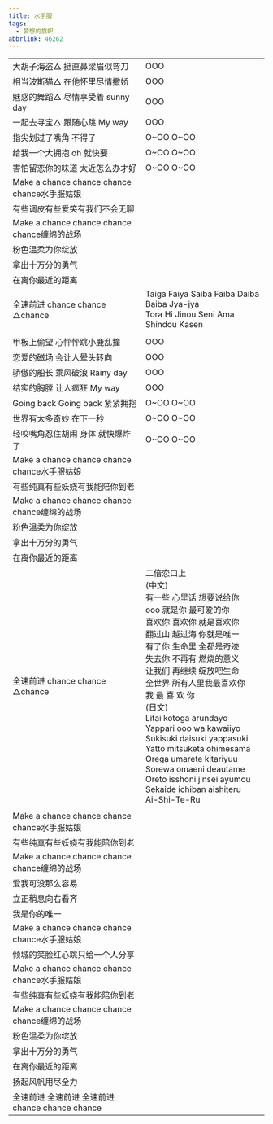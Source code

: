 ```yaml
---
title: 水手服
tags:
  - 梦想的旗帜
abbrlink: 46262
---
```

|      |      |
|--|--|
|大胡子海盗△ 挺直鼻梁眉似弯刀|OOO|
|相当波斯猫△ 在他怀里尽情撒娇|OOO|
|魅惑的舞蹈△ 尽情享受着 sunny day|OOO|
|一起去寻宝△ 跟随心跳 My way|OOO|
|指尖划过了嘴角 不得了|O~OO O~OO |
|给我一个大拥抱 oh 就快要|O~OO O~OO |
|害怕留恋你的味道 太近怎么办才好|O~OO O~OO |
|Make a chance chance chance chance水手服姑娘|      |
|有些调皮有些爱笑有我们不会无聊|      |
|Make a chance chance chance chance缠绵的战场|      |
|粉色温柔为你绽放|      |
|拿出十万分的勇气|      |
|在离你最近的距离|      |
|全速前进 chance chance △chance|Taiga Faiya Saiba Faiba Daiba Baiba Jya-jya<br>Tora Hi Jinou Seni Ama Shindou Kasen|
|      |      |
|甲板上偷望 心怦怦跳小鹿乱撞|OOO|
|恋爱的磁场 会让人晕头转向|OOO|
|骄傲的船长 乘风破浪 Rainy day|OOO|
|结实的胸膛 让人疯狂 My way|OOO|
|Going back Going back 紧紧拥抱|O~OO O~OO |
|世界有太多奇妙 在下一秒|O~OO O~OO |
|轻咬嘴角忍住胡闹 身体 就快爆炸了|O~OO O~OO |
|Make a chance chance chance chance水手服姑娘|      |
|有些纯真有些妖娆有我能陪你到老|      |
|Make a chance chance chance chance缠绵的战场|      |
|粉色温柔为你绽放|      |
|拿出十万分的勇气|      |
|在离你最近的距离|      |
|全速前进 chance chance △chance|二倍恋口上<br>(中文)<br>有一些 心里话 想要说给你<br>ooo 就是你 最可爱的你<br>喜欢你 喜欢你 就是喜欢你<br>翻过山 越过海 你就是唯一<br>有了你 生命里 全都是奇迹<br>失去你 不再有 燃烧的意义<br>让我们 再继续 绽放吧生命<br>全世界 所有人里我最喜欢你<br>我 最 喜 欢 你<br>(日文)<br>Litai kotoga arundayo<br>Yappari ooo wa kawaiiyo<br>Sukisuki daisuki yappasuki<br>Yatto mitsuketa ohimesama<br>Orega umarete kitariyuu<br>Sorewa omaeni deautame<br>Oreto isshoni jinsei ayumou<br>Sekaide ichiban aishiteru<br>Ai-Shi-Te-Ru|
|      |      |
|Make a chance chance chance chance水手服姑娘|      |
|有些纯真有些妖娆有我能陪你到老|      |
|Make a chance chance chance chance缠绵的战场|      |
|爱我可没那么容易|      |
|立正稍息向右看齐|      |
|我是你的唯一|      |
|Make a chance chance chance chance水手服姑娘|      |
|倾城的笑脸红心跳只给一个人分享|      |
|Make a chance chance chance chance水手服姑娘|      |
|有些纯真有些妖娆有我能陪你到老|      |
|Make a chance chance chance chance缠绵的战场|      |
|粉色温柔为你绽放|      |
|拿出十万分的勇气|      |
|在离你最近的距离|      |
|扬起风帆用尽全力|      |
|全速前进 全速前进 全速前进 chance chance chance|      |